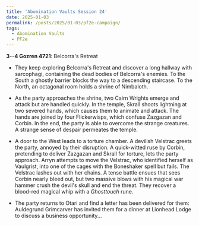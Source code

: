 ```yaml
---
title: 'Abomination Vaults Session 24'
date: 2025-01-03
permalink: /posts/2025/01-03/pf2e-campaign/
tags:
  - Abomination Vaults
  - PF2e
---
```



**3--4 Gozren 4721**: Belcorra's Retreat

- They keep exploring Belcorra's Retreat and discover a long hallway with sarcophagi, containing the dead bodies of Belcorra's enemies. To the South a ghostly barrier blocks the way to a descending staircase. To the North, an octagonal room holds a shrine of Nimbaloth.

- As the party approaches the shrine, two Cairn Wrights emerge and attack but are handled quickly. In the temple, Skrall shoots lightning at two severed hands, which causes them to animate and attack. The hands are joined by four Flickerwisps, which confuse Zazgazan and Corbin. In the end, the party is able to overcome the strange creatures. A strange sense of despair permeates the temple.

- A door to the West leads to a torture chamber. A devilish Velstrac greets the party, annoyed by their disruption. A quick-witted ruse by Corbin, pretending to deliver Zazgazan and Skrall for torture, lets the party approach. Arryn attempts to move the Velstrac, who identified herself as Vaulgrist, into one of the cages with the Boneshaker spell but fails. The Velstrac lashes out with her chains. A tense battle ensues that sees Corbin nearly bleed out, but two massive blows with his magical war hammer crush the devil's skull and end the threat. They recover a blood-red magical whip with a *Ghosttouch* rune.

- The party returns to Otari and find a letter has been delivered for them: Auldegrund Grimcarver has invited them for a dinner at Lionhead Lodge to discuss a business opportunity...